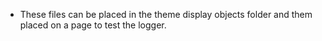 * These files can be placed in the theme display objects folder and them placed on a page to test the logger.
